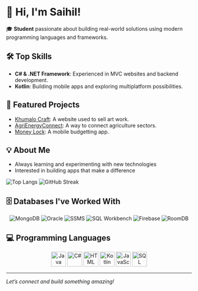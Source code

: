 # 👋 Hi, I'm Saihil!

🎓 **Student** passionate about building real-world solutions using modern programming languages and frameworks.

## 🛠️ Top Skills
- **C# & .NET Framework**: Experienced in MVC websites and backend development.
- **Kotlin**: Building mobile apps and exploring multiplatform possibilities.

## 🚀 Featured Projects

- [Khumalo Craft](https://github.com/ST10294145/NewKhumaloCraft.git): A website used to sell art work.
- [AgriEnergyConnect](https://github.com/ST10294145/AgriEnergyConnect.git): A way to connect agriculture sectors.
- [Money Lock](https://github.com/ST10294145/Money-Lock.git): A mobile budgetting app.
  

## 💡 About Me
- Always learning and experimenting with new technologies
- Interested in building apps that make a difference
  
 ![Top Langs](https://github-readme-stats.vercel.app/api/top-langs/?username=ST10294145&layout=compact&theme=radical)
 ![GitHub Streak](https://streak-stats.demolab.com?user=ST10294145&theme=radical)

## 🗄️ Databases I've Worked With

<p align="center">
  <img src="https://img.shields.io/badge/MongoDB-47A248?logo=mongodb&logoColor=white&style=for-the-badge" alt="MongoDB"/>
  <img src="https://img.shields.io/badge/Oracle-F80000?logo=oracle&logoColor=white&style=for-the-badge" alt="Oracle"/>
  <img src="https://img.shields.io/badge/SSMS-CC2927?logo=microsoftsqlserver&logoColor=white&style=for-the-badge" alt="SSMS"/>
  <img src="https://img.shields.io/badge/SQL%20Workbench-4479A1?logo=mysql&logoColor=white&style=for-the-badge" alt="SQL Workbench"/>
  <img src="https://img.shields.io/badge/Firebase-FFCA28?logo=firebase&logoColor=black&style=for-the-badge" alt="Firebase"/>
  <img src="https://img.shields.io/badge/RoomDB-3DDC84?logo=android&logoColor=white&style=for-the-badge" alt="RoomDB"/>
</p>
  
## 💻 Programming Languages

<p align="center">
  <img width="40" src="https://cdn.jsdelivr.net/gh/devicons/devicon/icons/java/java-original.svg" alt="Java"/>
  <img width="40" src="https://cdn.jsdelivr.net/gh/devicons/devicon/icons/csharp/csharp-original.svg" alt="C#"/>
  <img width="40" src="https://cdn.jsdelivr.net/gh/devicons/devicon/icons/html5/html5-original.svg" alt="HTML"/>
  <img width="40" src="https://cdn.jsdelivr.net/gh/devicons/devicon/icons/kotlin/kotlin-original.svg" alt="Kotlin"/>
  <img width="40" src="https://cdn.jsdelivr.net/gh/devicons/devicon/icons/javascript/javascript-original.svg" alt="JavaScript"/>
  <img width="40" src="https://getlogo.net/wp-content/uploads/2020/03/sql-projekt-ag-logo-vector.png" alt="SQL"/>
</p>

---

*Let’s connect and build something amazing!*
